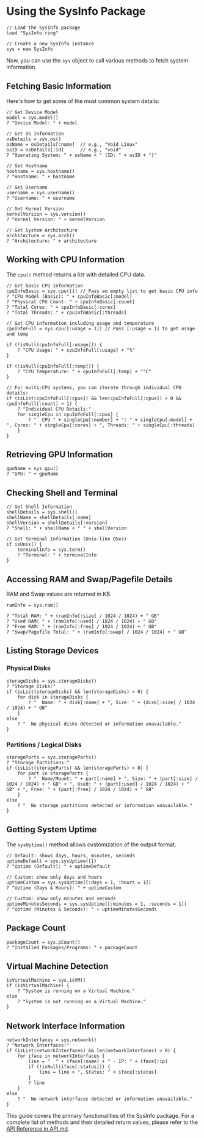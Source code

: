 # Using the SysInfo Package

```ring
// Load the SysInfo package
load "SysInfo.ring"

// Create a new SysInfo instance
sys = new SysInfo
```

Now, you can use the `sys` object to call various methods to fetch system information.

## Fetching Basic Information

Here's how to get some of the most common system details:

```ring
// Get Device Model
model = sys.model()
? "Device Model: " + model

// Get OS Information
osDetails = sys.os()
osName = osDetails[:name]  // e.g., "Void Linux"
osID = osDetails[:id]      // e.g., "void"
? "Operating System: " + osName + " (ID: " + osID + ")"

// Get Hostname
hostname = sys.hostname()
? "Hostname: " + hostname

// Get Username
username = sys.username()
? "Username: " + username

// Get Kernel Version
kernelVersion = sys.version()
? "Kernel Version: " + kernelVersion

// Get System Architecture
architecture = sys.arch()
? "Architecture: " + architecture
```

## Working with CPU Information

The `cpu()` method returns a list with detailed CPU data.

```ring
// Get basic CPU information
cpuInfoBasic = sys.cpu([]) // Pass an empty list to get basic CPU info
? "CPU Model (Basic): " + cpuInfoBasic[:model]
? "Physical CPU Count: " + cpuInfoBasic[:count]
? "Total Cores: " + cpuInfoBasic[:cores]
? "Total Threads: " + cpuInfoBasic[:threads]

// Get CPU information including usage and temperature
cpuInfoFull = sys.cpu([:usage = 1]) // Pass [:usage = 1] to get usage and temp

if (!isNull(cpuInfoFull[:usage])) {
    ? "CPU Usage: " + cpuInfoFull[:usage] + "%"
}

if (!isNull(cpuInfoFull[:temp])) {
    ? "CPU Temperature: " + cpuInfoFull[:temp] + "°C"
}

// For multi-CPU systems, you can iterate through individual CPU details:
if (isList(cpuInfoFull[:cpus]) && len(cpuInfoFull[:cpus]) > 0 && cpuInfoFull[:count] > 1) {
    ? "Individual CPU Details:"
    for singleCpu in cpuInfoFull[:cpus] {
        ? "  CPU " + singleCpu[:number] + ": " + singleCpu[:model] + ", Cores: " + singleCpu[:cores] + ", Threads: " + singleCpu[:threads]
    }
}
```

## Retrieving GPU Information

```ring
gpuName = sys.gpu()
? "GPU: " + gpuName
```

## Checking Shell and Terminal

```ring
// Get Shell Information
shellDetails = sys.shell()
shellName = shellDetails[:name]
shellVersion = shellDetails[:version]
? "Shell: " + shellName + " " + shellVersion

// Get Terminal Information (Unix-like OSes)
if isUnix() {
    terminalInfo = sys.term()
    ? "Terminal: " + terminalInfo
}
```

## Accessing RAM and Swap/Pagefile Details

RAM and Swap values are returned in KB.

```ring
ramInfo = sys.ram()

? "Total RAM: " + (ramInfo[:size] / 1024 / 1024) + " GB"
? "Used RAM: " + (ramInfo[:used] / 1024 / 1024) + " GB"
? "Free RAM: " + (ramInfo[:free] / 1024 / 1024) + " GB"
? "Swap/Pagefile Total: " + (ramInfo[:swap] / 1024 / 1024) + " GB"
```

## Listing Storage Devices

### Physical Disks

```ring
storageDisks = sys.storageDisks()
? "Storage Disks:"
if (isList(storageDisks) && len(storageDisks) > 0) {
    for disk in storageDisks {
        ? "  Name: " + disk[:name] + ", Size: " + (disk[:size] / 1024 / 1024) + " GB"
    }
else
    ? "  No physical disks detected or information unavailable."
}
```

### Partitions / Logical Disks

```ring
storageParts = sys.storageParts()
? "Storage Partitions:"
if (isList(storageParts) && len(storageParts) > 0) {
    for part in storageParts {
        ? "  Name/Mount: " + part[:name] + ", Size: " + (part[:size] / 1024 / 1024) + " GB" + ", Used: " + (part[:used] / 1024 / 1024) + " GB" + ", Free: " + (part[:free] / 1024 / 1024) + " GB"
    }
else
    ? "  No storage partitions detected or information unavailable."
}
```

## Getting System Uptime

The `sysUptime()` method allows customization of the output format.

```ring
// Default: shows days, hours, minutes, seconds
uptimeDefault = sys.sysUptime([])
? "Uptime (Default): " + uptimeDefault

// Custom: show only days and hours
uptimeCustom = sys.sysUptime([:days = 1, :hours = 1])
? "Uptime (Days & Hours): " + uptimeCustom

// Custom: show only minutes and seconds
uptimeMinutesSeconds = sys.sysUptime([:minutes = 1, :seconds = 1])
? "Uptime (Minutes & Seconds): " + uptimeMinutesSeconds
```

## Package Count

```ring
packageCount = sys.pCount()
? "Installed Packages/Programs: " + packageCount
```

## Virtual Machine Detection

```ring
isVirtualMachine = sys.isVM()
if (isVirtualMachine) {
    ? "System is running on a Virtual Machine."
else
    ? "System is not running on a Virtual Machine."
}
```

## Network Interface Information

```ring
networkInterfaces = sys.network()
? "Network Interfaces:"
if (isList(networkInterfaces) && len(networkInterfaces) > 0) {
    for iface in networkInterfaces {
        line = "  " + iface[:name] + " - IP: " + iface[:ip]
        if (!isNull(iface[:status])) {
            line = line + ", Status: " + iface[:status]
        }
        ? line
    }
else
    ? "  No network interfaces detected or information unavailable."
}
```

This guide covers the primary functionalities of the SysInfo package. For a complete list of methods and their detailed return values, please refer to the [API Reference in API.md](./API.md).
